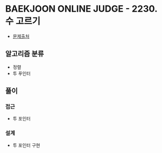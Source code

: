 # BAEKJOON ONLINE JUDGE - 2230. 수 고르기

- [문제출처](https://www.acmicpc.net/problem/2230 '2230. 수 고르기')

## 알고리즘 분류

- 정렬
- 투 푸인터

## 풀이

### 접근

- 투 포인터

### 설계

- 투 포인터 구현
